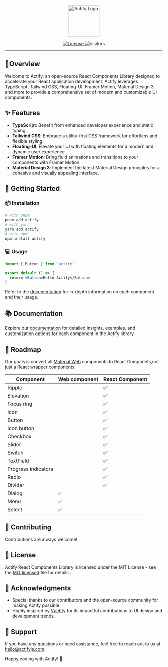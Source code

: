 <p align="center">
  <a href="https://actifyjs.com">
    <img alt="Actify Logo" width="100" src="https://actifyjs.com/actify.svg">
  </a>
</p>

<p align="center">
  <a href="https://github.com/actifyjs/actify/blob/master/LICENSE.md">
    <img src="https://badgen.net/github/license/actifyjs/actify?color=green" alt="License">
  </a>
  <img src="https://visitor-badge.laobi.icu/badge?page_id=actifyjs.actify" alt="visitors" />
</p>

---

## 🌟Overview

Welcome to Actify, an open-source React Components Library designed to accelerate your React application development. Actify leverages TypeScript, Tailwind CSS, Floating-UI, Framer Motion, Material Design 3, and more to provide a comprehensive set of modern and customizable UI components.

## ✨ Features

- **TypeScript**: Benefit from enhanced developer experience and static typing.
- **Tailwind CSS**: Embrace a utility-first CSS framework for effortless and flexible styling.
- **Floating-UI**: Elevate your UI with floating elements for a modern and dynamic user experience.
- **Framer Motion**: Bring fluid animations and transitions to your components with Framer Motion.
- **Material Design 3**: Implement the latest Material Design principles for a cohesive and visually appealing interface.

## 🚀 Getting Started

### 📦 Installation

```bash
# with pnpm
pnpm add actify
# with yarn
yarn add actify
# with npm
npm install actify
```

### 💻 Usage

```jsx
import { Button } from 'actify'

export default () => {
  return <Button>Hello Actify</Button>
}
```

Refer to the [documentation](https://actifyjs.com/getting-started/installation) for in-depth information on each component and their usage.

## 📚 Documentation

Explore our [documentation](https://actifyjs.com/getting-started/installation) for detailed insights, examples, and customization options for each component in the Actify library.

## 🚥 Roadmap

Our goals is convert all [Material Web](https://github.com/material-components/material-web) components to React Componets,not just a React wrapper components.

| Component           | Web component | React Component |
| ------------------- | ------------- | --------------- |
| Ripple              |               | ✅              |
| Elevation           |               | ✅              |
| Focus ring          |               | ✅              |
| Icon                |               | ✅              |
| Button              |               | ✅              |
| Icon button         |               | ✅              |
| Checkbox            |               | ✅              |
| Slider              |               | ✅              |
| Switch              |               | ✅              |
| TextField           |               | ✅              |
| Progress indicators |               | ✅              |
| Radio               |               | ✅              |
| Divider             |               | ✅              |
| Dialog              | ✅            |                 |
| Menu                | ✅            |                 |
| Select              | ✅            |                 |

## 🤝 Contributing

Contributions are always welcome!

## 📜 License

Actify React Components Library is licensed under the MIT License - see the [MIT licensed](./LICENSE.md) file for details..

## 🙏 Acknowledgments

- Special thanks to our contributors and the open-source community for making Actify possible.
- Highly inspired by [Vuetify](https://vuetifyjs.com) for its impactful contributions to UI design and development trends.

## 📧 Support

If you have any questions or need assistance, feel free to reach out to us at [hello@actifyjs.com](mailto:hello@actifyjs.com).

Happy coding with Actify! 🚀
